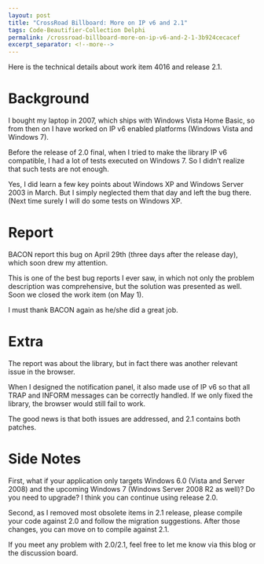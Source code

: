 ```yaml
---
layout: post
title: "CrossRoad Billboard: More on IP v6 and 2.1"
tags: Code-Beautifier-Collection Delphi
permalink: /crossroad-billboard-more-on-ip-v6-and-2-1-3b924cecacef
excerpt_separator: <!--more-->
---
```

Here is the technical details about work item 4016 and release 2.1.
<!--more-->

# Background

I bought my laptop in 2007, which ships with Windows Vista Home Basic, so from then on I have worked on IP v6 enabled platforms (Windows Vista and Windows 7).

Before the release of 2.0 final, when I tried to make the library IP v6 compatible, I had a lot of tests executed on Windows 7. So I didn’t realize that such tests are not enough.

Yes, I did learn a few key points about Windows XP and Windows Server 2003 in March. But I simply neglected them that day and left the bug there. (Next time surely I will do some tests on Windows XP.


# Report

BACON report this bug on April 29th (three days after the release day), which soon drew my attention.

This is one of the best bug reports I ever saw, in which not only the problem description was comprehensive, but the solution was presented as well. Soon we closed the work item (on May 1).

I must thank BACON again as he/she did a great job.

# Extra

The report was about the library, but in fact there was another relevant issue in the browser.

When I designed the notification panel, it also made use of IP v6 so that all TRAP and INFORM messages can be correctly handled. If we only fixed the library, the browser would still fail to work.

The good news is that both issues are addressed, and 2.1 contains both patches.

# Side Notes

First, what if your application only targets Windows 6.0 (Vista and Server 2008) and the upcoming Windows 7 (Windows Server 2008 R2 as well)? Do you need to upgrade? I think you can continue using release 2.0.

Second, as I removed most obsolete items in 2.1 release, please compile your code against 2.0 and follow the migration suggestions. After those changes, you can move on to compile against 2.1.

If you meet any problem with 2.0/2.1, feel free to let me know via this blog or the discussion board.
